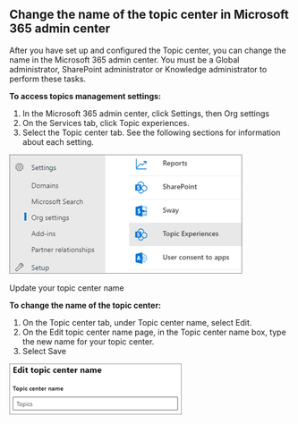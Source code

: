 ## Change the name of the topic center in Microsoft 365 admin center

After you have set up and configured the Topic center, you can change the name in the Microsoft 365 admin center. You must be a Global administrator, SharePoint administrator or Knowledge administrator to perform these tasks.

**To access topics management settings:**

1. In the Microsoft 365 admin center, click Settings, then Org settings
1. On the Services tab, click Topic experiences.
1. Select the Topic center tab. See the following sections for information about each setting.

![IMAGE](../media/topic-experiences.png)

Update your topic center name

**To change the name of the topic center:**

1. On the Topic center tab, under Topic center name, select Edit.
1. On the Edit topic center name page, in the Topic center name box, type the new name for your topic center.
1. Select Save

 ![IMAGE](../media/edit-topic-name.png)
